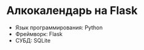 # Алкокалендарь на Flask  


* Язык программирования: Python   
* Фреймворк: Flask   
* СУБД: SQLite 
